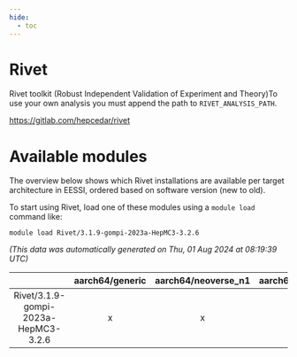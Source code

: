 ```yaml
---
hide:
  - toc
---
```


Rivet
=====


Rivet toolkit (Robust Independent Validation of Experiment and Theory)To use your own analysis you must append the path to `RIVET_ANALYSIS_PATH`.

https://gitlab.com/hepcedar/rivet
# Available modules


The overview below shows which Rivet installations are available per target architecture in EESSI, ordered based on software version (new to old).

To start using Rivet, load one of these modules using a `module load` command like:

```shell
module load Rivet/3.1.9-gompi-2023a-HepMC3-3.2.6
```

*(This data was automatically generated on Thu, 01 Aug 2024 at 08:19:39 UTC)*  

| |aarch64/generic|aarch64/neoverse_n1|aarch64/neoverse_v1|x86_64/generic|x86_64/amd/zen2|x86_64/amd/zen3|x86_64/intel/haswell|x86_64/intel/skylake_avx512|
| :---: | :---: | :---: | :---: | :---: | :---: | :---: | :---: | :---: |
|Rivet/3.1.9-gompi-2023a-HepMC3-3.2.6|x|x|x|x|x|x|x|x|
